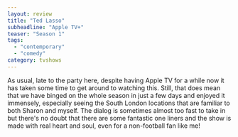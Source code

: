 ```yaml
---
layout: review
title: "Ted Lasso"
subheadline: "Apple TV+"
teaser: "Season 1"
tags:
  - "contemporary"
  - "comedy"
category: tvshows
---
```

As usual, late to the party here, despite having Apple TV for a while now it has taken some time to get around to watching this. Still, that does mean that we have binged on the whole season in just a few days and enjoyed it immensely, especially seeing the South London locations that are familiar to both Sharon and myself. The dialog is sometimes almost too fast to take in but there's no doubt that there are some fantastic one liners and the show is made with real heart and soul, even for a non-football fan like me!
